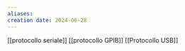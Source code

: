 ```yaml
---
aliases: 
creation date: 2024-06-28
---
```


[[protocollo seriale]]
[[protocollo GPIB]]
[[Protocollo USB]]
